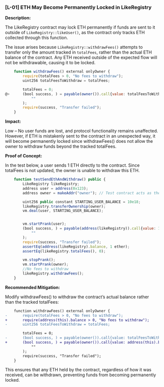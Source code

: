 ### [L-01] ETH May Become Permanently Locked in LikeRegistry

**Description:**

The LikeRegistry contract may lock ETH permanently if funds are sent to it outside of `LikeRegistry::likeUser()`, as the contract only tracks ETH collected through this function.

The issue arises because `LikeRegistry::withdrawFees()` attempts to transfer only the amount tracked in `totalFees`, rather than the actual ETH balance of the contract. Any ETH received outside of the expected flow will not be withdrawable, causing it to be locked.

```javascript
    function withdrawFees() external onlyOwner {
        require(totalFees > 0, "No fees to withdraw");
        uint256 totalFeesToWithdraw = totalFees;

        totalFees = 0;
@>      (bool success, ) = payable(owner()).call{value: totalFeesToWithdraw}(
            ""
        );
        require(success, "Transfer failed");
    }
```

**Impact:**

Low – No user funds are lost, and protocol functionality remains unaffected. However, if ETH is mistakenly sent to the contract in an unexpected way, it will become permanently locked since withdrawFees() does not allow the owner to withdraw funds beyond the tracked totalFees.

**Proof of Concept:**

In the test below, a user sends 1 ETH directly to the contract. Since totalFees is not updated, the owner is unable to withdraw this ETH.
```javascript
    function testSendEthAndWithdraw() public {
        LikeRegistry likeRegistry;
        address user = address(0x123);
        address owner = makeAddr("owner"); // Test contract acts as the owner

        uint256 public constant STARTING_USER_BALANCE = 10e18;
        likeRegistry.transferOwnership(owner);
        vm.deal(user, STARTING_USER_BALANCE);


        vm.startPrank(user);
        (bool success, ) = payable(address(likeRegistry)).call{value: 1 ether}(
            ""
        );
        require(success, "Transfer failed");
        assertEq(address(likeRegistry).balance, 1 ether);
        assertEq(likeRegistry.totalFees(), 0);

        vm.stopPrank();
        vm.startPrank(owner);
        //No fees to withdraw
        likeRegistry.withdrawFees();
    }
```

**Recommended Mitigation:**

Modify withdrawFees() to withdraw the contract’s actual balance rather than the tracked totalFees:
```diff
    function withdrawFees() external onlyOwner {
-       require(totalFees > 0, "No fees to withdraw");
+       require(address(this).balance > 0, "No fees to withdraw");
-       uint256 totalFeesToWithdraw = totalFees;

        totalFees = 0;
-       (bool success, ) = payable(owner()).call{value: totalFeesToWithdraw}(
+       (bool success, ) = payable(owner()).call{value: address(this).balance}(
            ""
        );
        require(success, "Transfer failed");
    }
```
This ensures that any ETH held by the contract, regardless of how it was received, can be withdrawn, preventing funds from becoming permanently locked.